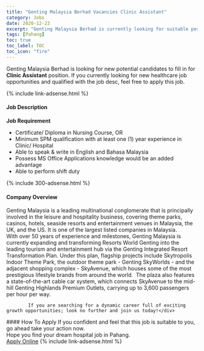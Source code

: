 ```yaml
---
title: "Genting Malaysia Berhad Vacancies Clinic Assistant" 
category: Jobs 
date: 2020-12-23 
excerpt: "Genting Malaysia Berhad is currently looking for suitable person to fill in the Clinic Assistant which positioned at Pahang" 
tags: [Pahang] 
toc: true 
toc_label: TOC 
toc_icon: "fire" 
--- 
```


<p>Genting Malaysia Berhad is looking for new potential candidates to fill in for <b>Clinic Assistant</b> position. If you currently looking for new healthcare job opportunities and qualified with the job desc, feel free to apply this job.
</p>{% include link-adsense.html %} 
<div><div><div><h4>Job Description</h4></div></div><div><div><span><div><div><strong>Job Requirement</strong></div><ul><li>Certificate/ Diploma in Nursing Course, OR</li><li>Minimum SPM qualification with at least one (1) year experience in Clinic/ Hospital</li><li>Able to speak &amp; write in English and Bahasa Malaysia</li><li>Possess MS Office Applications knowledge would be an added advantage</li><li>Able to perform shift duty</li></ul></div></span></div></div></div> 
{% include 300-adsense.html %} 
<div><div><div><h4>Company Overview</h4></div></div><div><div><span><div><div>
<div>
<div>
<div>
				Genting Malaysia is a leading multinational conglomerate that is principally involved in the leisure and hospitality business, covering theme parks, casinos, hotels, seaside resorts and entertainment venues in Malaysia, the UK, and the US. It is one of the largest listed companies in Malaysia.</div>
<div>
				With over 50 years of experience and milestones, Genting Malaysia is currently expanding and transforming Resorts World Genting into the leading tourism and entertainment hub via the Genting Integrated Resort Transformation Plan. Under this plan, flagship projects include Skytropolis Indoor Theme Park, the outdoor theme park - Genting SkyWorlds - and the adjacent shopping complex - SkyAvenue, which houses some of the most prestigious lifestyle brands from around the world.&#160; The plaza also features a state-of-the-art cable car system, which connects SkyAvenue to the mid-hill Genting Highlands Premium Outlets, carrying up to 3,600 passengers per hour per way.</div>
			
			If you are searching for a dynamic career full of exciting growth opportunities; look no further and join us today!</div>
</div>
</div></div></span></div></div></div> 
#### How To Apply 
If you confident and feel that this job is suitable to you, go ahead take your action now. <br/> 
Hope you find your dream hospital job in Pahang. <br/> 
<a href="https://www.jobstreet.com.my/en/job/clinic-assistant-4449273?jobId=jobstreet-my-job-4449273&sectionRank=8&token=0~aa52f537-14f1-45db-bcaa-0d4f90a9f5f3&fr=SRP%20View%20In%20New%20Ta" class="btn btn--warning" target="_blank" rel="nofollow noopenner">Apply Online</a> 
{% include link-adsense.html %} 